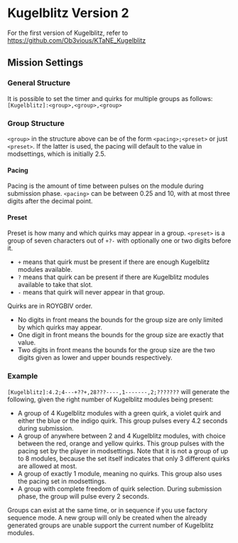# Kugelblitz Version 2
For the first version of Kugelblitz, refer to https://github.com/Ob3vious/KTaNE_Kugelblitz

## Mission Settings
  
### General Structure
It is possible to set the timer and quirks for multiple groups as follows:  
`[Kugelblitz]:<group>,<group>,<group>`  
  
### Group Structure
`<group>` in the structure above can be of the form `<pacing>;<preset>` or just `<preset>`. If the latter is used, the pacing will default to the value in modsettings, which is initially 2.5.  

#### Pacing
Pacing is the amount of time between pulses on the module during submission phase.
`<pacing>` can be between 0.25 and 10, with at most three digits after the decimal point.  

#### Preset
Preset is how many and which quirks may appear in a group.
`<preset>` is a group of seven characters out of `+?-` with optionally one or two digits before it.
- `+` means that quirk must be present if there are enough Kugelblitz modules available.
- `?` means that quirk can be present if there are Kugelblitz modules available to take that slot.
- `-` means that quirk will never appear in that group.  
  
Quirks are in ROYGBIV order.

- No digits in front means the bounds for the group size are only limited by which quirks may appear.
- One digit in front means the bounds for the group size are exactly that value.
- Two digits in front means the bounds for the group size are the two digits given as lower and upper bounds respectively.

### Example
`[Kugelblitz]:4.2;4---+??+,28???----,1-------,2;???????` will generate the following, given the right number of Kugelblitz modules being present:
- A group of 4 Kugelblitz modules with a green quirk, a violet quirk and either the blue or the indigo quirk. This group pulses every 4.2 seconds during submission.
- A group of anywhere between 2 and 4 Kugelblitz modules, with choice between the red, orange and yellow quirks. This group pulses with the pacing set by the player in modsettings. Note that it is not a group of up to 8 modules, because the set itself indicates that only 3 different quirks are allowed at most.
- A group of exactly 1 module, meaning no quirks. This group also uses the pacing set in modsettings.
- A group with complete freedom of quirk selection. During submission phase, the group will pulse every 2 seconds.  
  
Groups can exist at the same time, or in sequence if you use factory sequence mode. A new group will only be created when the already generated groups are unable support the current number of Kugelblitz modules.
